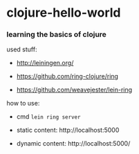 # clojure-hello-world
### learning the basics of clojure

used stuff:

- http://leiningen.org/

- https://github.com/ring-clojure/ring

- https://github.com/weavejester/lein-ring

how to use:

- cmd `lein ring server`

- static content: http://localhost:5000

- dynamic content: http://localhost:5000/
